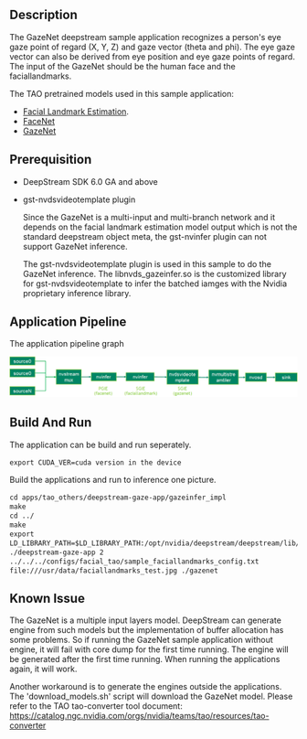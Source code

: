 ## Description
The GazeNet deepstream sample application recognizes a person's eye gaze point of regard (X, Y, Z) and gaze vector (theta and phi). The eye gaze vector can also be derived from eye position and eye gaze points of regard. The input of the GazeNet should be the human face and the faciallandmarks.

The TAO pretrained models used in this sample application:

* [Facial Landmark Estimation](https://ngc.nvidia.com/catalog/models/nvidia:tao:fpenet).
* [FaceNet](https://ngc.nvidia.com/catalog/models/nvidia:tao:facenet)
* [GazeNet](https://ngc.nvidia.com/catalog/models/nvidia:tao:gazenet)

## Prerequisition

* DeepStream SDK 6.0 GA and above

* gst-nvdsvideotemplate plugin

  Since the GazeNet is a multi-input and multi-branch network and it depends on the facial landmark estimation model output which is not the standard deepstream object meta, the gst-nvinfer plugin can not support GazeNet inference.

  The gst-nvdsvideotemplate plugin is used in this sample to do the GazeNet inference. The libnvds_gazeinfer.so is the customized library for gst-nvdsvideotemplate to infer the batched iamges with the Nvidia proprietary inference library.

## Application Pipeline
The application pipeline graph

![Gaze application pipeline](gaze_pipeline.png)

## Build And Run
The application can be build and run seperately.

```
export CUDA_VER=cuda version in the device
```
Build the applications and run to inference one picture.
```
cd apps/tao_others/deepstream-gaze-app/gazeinfer_impl
make
cd ../
make
export LD_LIBRARY_PATH=$LD_LIBRARY_PATH:/opt/nvidia/deepstream/deepstream/lib/cvcore_libs
./deepstream-gaze-app 2 ../../../configs/facial_tao/sample_faciallandmarks_config.txt file:///usr/data/faciallandmarks_test.jpg ./gazenet
```

## Known Issue
The GazeNet is a multiple input layers model. DeepStream can generate engine from such models but the implementation of buffer allocation has some problems. So if running the GazeNet sample application without engine, it will fail with core dump for the first time running. The engine will be generated after the first time running. When running the applications again, it will work.

Another workaround is to generate the engines outside the applications. The 'download_models.sh' script will download the GazeNet model. Please refer to the TAO tao-converter tool document: https://catalog.ngc.nvidia.com/orgs/nvidia/teams/tao/resources/tao-converter
